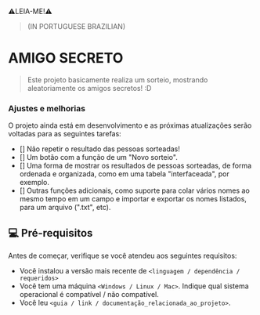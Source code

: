 ⚠️LEIA-ME!⚠️
>(IN PORTUGUESE BRAZILIAN)

# AMIGO SECRETO

> Este projeto basicamente realiza um sorteio, mostrando aleatoriamente os amigos secretos! :D
 
### Ajustes e melhorias

O projeto ainda está em desenvolvimento e as próximas atualizações serão voltadas para as seguintes tarefas:

- [] Não repetir o resultado das pessoas sorteadas!
- [] Um botão com a função de um "Novo sorteio".
- [] Uma forma de mostrar os resultados de pessoas sorteadas, de forma ordenada e organizada, como em uma tabela "interfaceada", por exemplo. 
- [] Outras funções adicionais, como suporte para colar vários nomes ao mesmo tempo em um campo e importar e exportar os nomes listados, para um arquivo (".txt", etc).


## 💻 Pré-requisitos

Antes de começar, verifique se você atendeu aos seguintes requisitos:

- Você instalou a versão mais recente de `<linguagem / dependência / requeridos>`
- Você tem uma máquina `<Windows / Linux / Mac>`. Indique qual sistema operacional é compatível / não compatível.
- Você leu `<guia / link / documentação_relacionada_ao_projeto>`.
